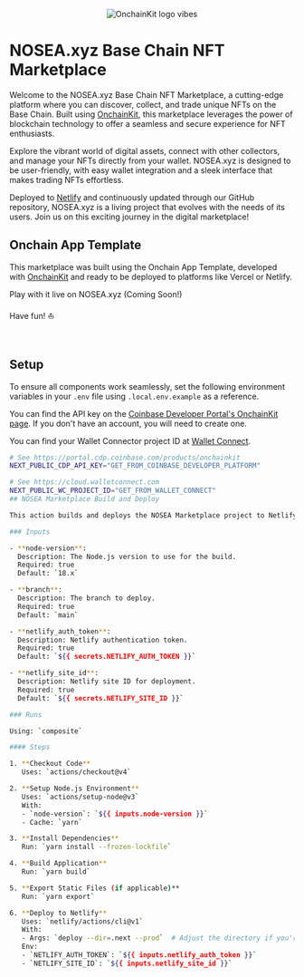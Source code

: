 <p align="center">
  <picture>
    <source media="(prefers-color-scheme: dark)" srcset="https://raw.githubusercontent.com/coinbase/onchainkit/main/site/docs/public/logo/v0-27.png">
    <img alt="OnchainKit logo vibes" src="https://raw.githubusercontent.com/coinbase/onchainkit/main/site/docs/public/logo/v0-27.png" width="auto">
  </picture>
</p>

# NOSEA.xyz Base Chain NFT Marketplace

Welcome to the NOSEA.xyz Base Chain NFT Marketplace, a cutting-edge platform where you can discover, collect, and trade unique NFTs on the Base Chain. Built using [OnchainKit](https://onchainkit.xyz), this marketplace leverages the power of blockchain technology to offer a seamless and secure experience for NFT enthusiasts.

Explore the vibrant world of digital assets, connect with other collectors, and manage your NFTs directly from your wallet. NOSEA.xyz is designed to be user-friendly, with easy wallet integration and a sleek interface that makes trading NFTs effortless.

Deployed to [Netlify](https://www.netlify.com) and continuously updated through our GitHub repository, NOSEA.xyz is a living project that evolves with the needs of its users. Join us on this exciting journey in the digital marketplace!

## Onchain App Template

This marketplace was built using the Onchain App Template, developed with [OnchainKit](https://onchainkit.xyz) and ready to be deployed to platforms like Vercel or Netlify.

Play with it live on NOSEA.xyz (Coming Soon!)

Have fun! ⛵️

<br />

## Setup

To ensure all components work seamlessly, set the following environment variables in your `.env` file using `.local.env.example` as a reference.

You can find the API key on the [Coinbase Developer Portal's OnchainKit page](https://portal.cdp.coinbase.com/products/onchainkit). If you don't have an account, you will need to create one.

You can find your Wallet Connector project ID at [Wallet Connect](https://cloud.walletconnect.com).

```sh
# See https://portal.cdp.coinbase.com/products/onchainkit
NEXT_PUBLIC_CDP_API_KEY="GET_FROM_COINBASE_DEVELOPER_PLATFORM"

# See https://cloud.walletconnect.com
NEXT_PUBLIC_WC_PROJECT_ID="GET_FROM_WALLET_CONNECT"
## NOSEA Marketplace Build and Deploy

This action builds and deploys the NOSEA Marketplace project to Netlify.

### Inputs

- **node-version**:  
  Description: The Node.js version to use for the build.  
  Required: true  
  Default: `18.x`

- **branch**:  
  Description: The branch to deploy.  
  Required: true  
  Default: `main`

- **netlify_auth_token**:  
  Description: Netlify authentication token.  
  Required: true  
  Default: `${{ secrets.NETLIFY_AUTH_TOKEN }}`

- **netlify_site_id**:  
  Description: Netlify site ID for deployment.  
  Required: true  
  Default: `${{ secrets.NETLIFY_SITE_ID }}`

### Runs

Using: `composite`

#### Steps

1. **Checkout Code**  
   Uses: `actions/checkout@v4`

2. **Setup Node.js Environment**  
   Uses: `actions/setup-node@v3`  
   With:
   - `node-version`: `${{ inputs.node-version }}`
   - Cache: `yarn`

3. **Install Dependencies**  
   Run: `yarn install --frozen-lockfile`

4. **Build Application**  
   Run: `yarn build`

5. **Export Static Files (if applicable)**  
   Run: `yarn export`

6. **Deploy to Netlify**  
   Uses: `netlify/actions/cli@v1`  
   With:
   - Args: `deploy --dir=.next --prod`  # Adjust the directory if you're using 'out'
   Env:
   - `NETLIFY_AUTH_TOKEN`: `${{ inputs.netlify_auth_token }}`
   - `NETLIFY_SITE_ID`: `${{ inputs.netlify_site_id }}`
